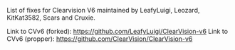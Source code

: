 List of fixes for Clearvision V6 maintained by LeafyLuigi, Leozard, KitKat3582, Scars and Cruxie.

Link to CVv6 (forked): https://github.com/LeafyLuigi/ClearVision-v6
Link to CVv6 (propper): https://github.com/ClearVision/ClearVision-v6

